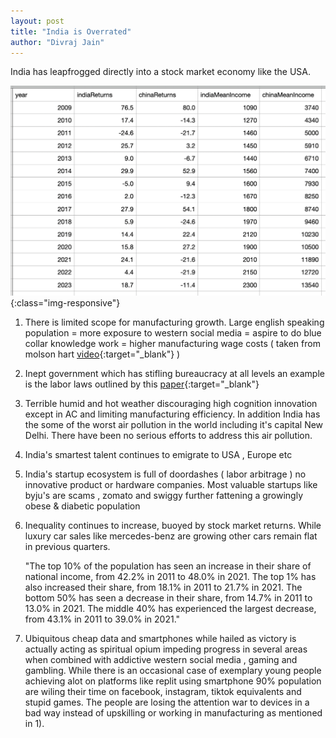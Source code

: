 ```yaml
---
layout: post
title: "India is Overrated"
author: "Divraj Jain"
---
```


India has leapfrogged directly into a stock market economy like the USA. 

![comparison](https://github.com/divraj/divraj.github.io/raw/master/_assets/comparison.png){:class="img-responsive"}

1) There is limited scope for manufacturing growth. Large english speaking population = more exposure to western social media = aspire to do blue collar knowledge work = higher manufacturing wage costs ( taken from molson hart [video](https://twitter.com/Molson_Hart/status/1839648904054464640){:target="_blank"} )


2) Inept government which has stifling bureaucracy at all levels an example is the labor laws outlined by this [paper](https://the1991project.com/writing/papers/why-indian-firms-dont-scale-labor-edition){:target="_blank"}

3) Terrible humid and hot weather discouraging high cognition innovation except in AC and limiting manufacturing efficiency. In addition India has the some of the worst air pollution in the world including it's capital New Delhi. There have been no serious efforts to address this air pollution.

4) India's smartest talent continues to emigrate to USA , Europe etc

5) India's startup ecosystem is full of doordashes ( labor arbitrage ) no innovative product or hardware companies. Most valuable startups like byju's are scams , zomato and swiggy further fattening a growingly obese & diabetic population

6) Inequality continues to increase, buoyed by stock market returns. While luxury car sales like mercedes-benz are growing other cars remain flat in previous quarters.
  
   "The top 10% of the population has seen an increase in their share of national income, from 42.2% in 2011 to 48.0% in 2021.
The top 1% has also increased their share, from 18.1% in 2011 to 21.7% in 2021.
The bottom 50% has seen a decrease in their share, from 14.7% in 2011 to 13.0% in 2021.
The middle 40% has experienced the largest decrease, from 43.1% in 2011 to 39.0% in 2021."

7) Ubiquitous cheap data and smartphones while hailed as victory is actually acting as spiritual opium impeding progress in several areas when combined with addictive western social media , gaming and gambling. While there is an occasional case of exemplary young people achieving alot on platforms like replit using smartphone 90% population are wiling their time on facebook, instagram, tiktok equivalents and stupid games. The people are losing the attention war to devices in a bad way instead of upskilling or working in manufacturing as mentioned in 1).

